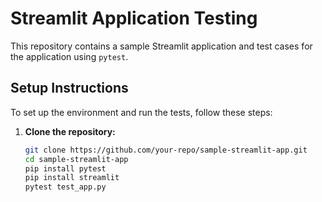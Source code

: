 # Streamlit Application Testing

This repository contains a sample Streamlit application and test cases for the application using `pytest`.

## Setup Instructions

To set up the environment and run the tests, follow these steps:

1. **Clone the repository:**
   ```bash
   git clone https://github.com/your-repo/sample-streamlit-app.git
   cd sample-streamlit-app
   pip install pytest
   pip install streamlit
   pytest test_app.py

